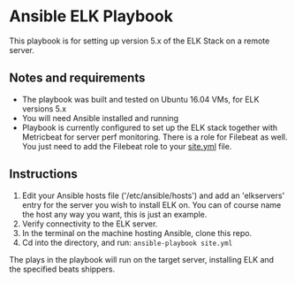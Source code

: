 # Ansible ELK Playbook
 
This playbook is for setting up version 5.x of the ELK Stack on a remote server. 

## Notes and requirements

 - The playbook was built and tested on Ubuntu 16.04 VMs, for ELK versions 5.x 
 - You will need Ansible installed and running
 - Playbook is currently configured to set up the ELK stack together with Metricbeat for server perf monitoring. There is a role for Filebeat as well. You just need to add the Filebeat role to your [site.yml] file.
 
 ## Instructions
 
 1. Edit your Ansible hosts file ('/etc/ansible/hosts') and add an 'elkservers' entry for the server you wish to install ELK on. You can of course name the host any way you want, this is just an example. 
 2. Verify connectivity to the ELK server.
 3. In the terminal on the machine hosting Ansible, clone this repo.
 4. Cd into the directory, and run:
 `ansible-playbook site.yml`
 
 The plays in the playbook will run on the target server, installing ELK and the specified beats shippers. 
 
[site.yml]: https://github.com/DanielBerman/ansible-elk-playbook/blob/master/site.yml
